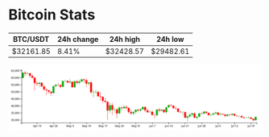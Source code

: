 # Bitcoin Stats

BTC/USDT|24h change|24h high|24h low|
|---|---|---|---|
|$32161.85|8.41%|$32428.57|$29482.61|

<img src="./chart.svg">
